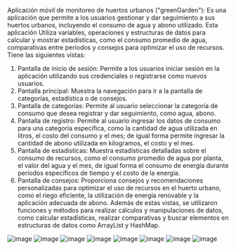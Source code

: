 Aplicación móvil de monitoreo de huertos urbanos ("greenGarden"): 
Es una aplicación que permite a los usuarios gestionar y dar seguimiento a sus huertos urbanos, incluyendo el consumo de agua y abono utilizado. 
Esta aplicación Utiliza variables, operaciones y estructuras de datos para calcular y mostrar estadísticas, como el consumo promedio de agua, comparativas entre períodos y consejos para optimizar el uso de recursos.
Tiene las siguientes vistas: 
1.	Pantalla de inicio de sesión: Permite a los usuarios iniciar sesión en la aplicación utilizando sus credenciales o registrarse como nuevos usuarios.
2.	Pantalla principal: Muestra la navegación para ir a la pantalla de categorías, estadística o de consejos.
3.	Pantalla de categorías: Permite al usuario seleccionar la categoría de consumo que desea registrar y dar seguimiento, como agua, abono.
4.	Pantalla de registro: Permite al usuario ingresar los datos de consumo para una categoría específica, como la cantidad de agua utilizada en litros, el costo del consumo y el mes; de igual forma permite ingresar la cantidad de abono utilizada en kilogramos, el costo y el mes.
5.	Pantalla de estadísticas: Muestra estadísticas detalladas sobre el consumo de recursos, como el consumo promedio de agua por planta, el valor del agua y el mes, de igual forma el consumo de energía durante períodos específicos de tiempo y el costo de la energía.
6.	Pantalla de consejos: Proporciona consejos y recomendaciones personalizadas para optimizar el uso de recursos en el huerto urbano, como el riego eficiente, la utilización de energía renovable y la aplicación adecuada de abono.
Además de estas vistas, se utilizaron funciones y métodos para realizar cálculos y manipulaciones de datos, como calcular estadísticas, realizar comparativas y buscar elementos en estructuras de datos como ArrayList y HashMap. 

![image](https://github.com/user-attachments/assets/852b4d41-0201-4691-8de0-a15ebd850130)
![image](https://github.com/user-attachments/assets/8d91c4e1-1488-4974-8371-21bcc59fbc04)
![image](https://github.com/user-attachments/assets/838bdf1b-e0ed-4e4f-af96-484f4531ed90)
![image](https://github.com/user-attachments/assets/1574bcdb-79e3-4065-80d4-1093adf0ed8b)
![image](https://github.com/user-attachments/assets/c3d62478-1f89-421b-989f-ea09368f6761)
![image](https://github.com/user-attachments/assets/27c0750e-fcca-4632-8e3b-a21a0e586a2a)
![image](https://github.com/user-attachments/assets/585954cd-7e41-4c84-bdea-93ab42fff617)
![image](https://github.com/user-attachments/assets/f4b6551b-ff99-4127-9411-49189f0603bd)



